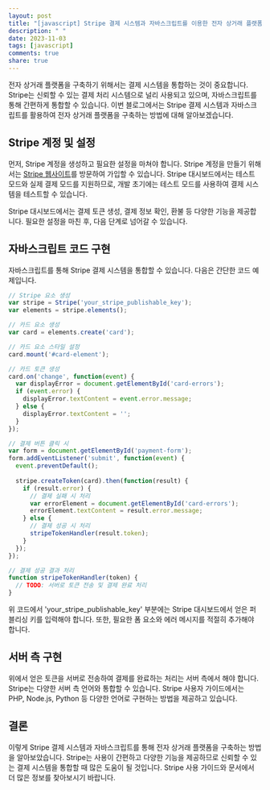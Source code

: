 ```yaml
---
layout: post
title: "[javascript] Stripe 결제 시스템과 자바스크립트를 이용한 전자 상거래 플랫폼 구축 방법"
description: " "
date: 2023-11-03
tags: [javascript]
comments: true
share: true
---
```


전자 상거래 플랫폼을 구축하기 위해서는 결제 시스템을 통합하는 것이 중요합니다. Stripe는 신뢰할 수 있는 결제 처리 시스템으로 널리 사용되고 있으며, 자바스크립트를 통해 간편하게 통합할 수 있습니다. 이번 블로그에서는 Stripe 결제 시스템과 자바스크립트를 활용하여 전자 상거래 플랫폼을 구축하는 방법에 대해 알아보겠습니다.

## Stripe 계정 및 설정

먼저, Stripe 계정을 생성하고 필요한 설정을 마쳐야 합니다. Stripe 계정을 만들기 위해서는 [Stripe 웹사이트](https://stripe.com/)를 방문하여 가입할 수 있습니다. Stripe 대시보드에서는 테스트 모드와 실제 결제 모드를 지원하므로, 개발 초기에는 테스트 모드를 사용하여 결제 시스템을 테스트할 수 있습니다.

Stripe 대시보드에서는 결제 토큰 생성, 결제 정보 확인, 환불 등 다양한 기능을 제공합니다. 필요한 설정을 마친 후, 다음 단계로 넘어갈 수 있습니다.

## 자바스크립트 코드 구현

자바스크립트를 통해 Stripe 결제 시스템을 통합할 수 있습니다. 다음은 간단한 코드 예제입니다.

```javascript
// Stripe 요소 생성
var stripe = Stripe('your_stripe_publishable_key');
var elements = stripe.elements();

// 카드 요소 생성
var card = elements.create('card');

// 카드 요소 스타일 설정
card.mount('#card-element');

// 카드 토큰 생성
card.on('change', function(event) {
  var displayError = document.getElementById('card-errors');
  if (event.error) {
    displayError.textContent = event.error.message;
  } else {
    displayError.textContent = '';
  }
});

// 결제 버튼 클릭 시
var form = document.getElementById('payment-form');
form.addEventListener('submit', function(event) {
  event.preventDefault();
  
  stripe.createToken(card).then(function(result) {
    if (result.error) {
      // 결제 실패 시 처리
      var errorElement = document.getElementById('card-errors');
      errorElement.textContent = result.error.message;
    } else {
      // 결제 성공 시 처리
      stripeTokenHandler(result.token);
    }
  });
});

// 결제 성공 결과 처리
function stripeTokenHandler(token) {
  // TODO: 서버로 토큰 전송 및 결제 완료 처리
}
```

위 코드에서 'your_stripe_publishable_key' 부분에는 Stripe 대시보드에서 얻은 퍼블리싱 키를 입력해야 합니다. 또한, 필요한 폼 요소와 에러 메시지를 적절히 추가해야 합니다.

## 서버 측 구현

위에서 얻은 토큰을 서버로 전송하여 결제를 완료하는 처리는 서버 측에서 해야 합니다. Stripe는 다양한 서버 측 언어와 통합할 수 있습니다. Stripe 사용자 가이드에서는 PHP, Node.js, Python 등 다양한 언어로 구현하는 방법을 제공하고 있습니다.

## 결론

이렇게 Stripe 결제 시스템과 자바스크립트를 통해 전자 상거래 플랫폼을 구축하는 방법을 알아보았습니다. Stripe는 사용이 간편하고 다양한 기능을 제공하므로 신뢰할 수 있는 결제 시스템을 통합할 때 많은 도움이 될 것입니다. Stripe 사용 가이드와 문서에서 더 많은 정보를 찾아보시기 바랍니다.